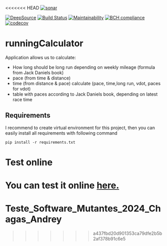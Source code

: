 <<<<<<< HEAD
[![sonar](https://sonarcloud.io/api/project_badges/quality_gate?project=ronek22_runningCalculator)](https://sonarcloud.io/dashboard?id=ronek22_runningCalculator)

[![DeepSource](https://static.deepsource.io/deepsource-badge-light-mini.svg)](https://deepsource.io/gh/ronek22/runningCalculator/?ref=repository-badge)
[![Build Status](https://travis-ci.org/ronek22/runningCalculator.svg?branch=master)](https://travis-ci.org/ronek22/runningCalculator)
[![Maintainability](https://api.codeclimate.com/v1/badges/8da171e47d7d47e95c0a/maintainability)](https://codeclimate.com/github/ronek22/runningCalculator/maintainability)
[![BCH compliance](https://bettercodehub.com/edge/badge/ronek22/runningCalculator?branch=master)](https://bettercodehub.com/)
[![codecov](https://codecov.io/gh/ronek22/runningCalculator/branch/master/graph/badge.svg)](https://codecov.io/gh/ronek22/runningCalculator)


# runningCalculator
Application allows us to calculate:
* How long should be long run depending on weekly mileage (formula from Jack Daniels book)
* pace (from time & distance)
* time (from distance & pace) calculate (pace, time,long run, vdot, paces for vdot)
* table with paces according to Jack Daniels book, depending on latest race time

## Requirements
I recommend to create virtual environment for this project, then you can easily install all requirements with following command
```
pip install -r requirements.txt
```

# Test online
You can test it online [here.](https://repl.it/@ronek22/runningCalculator)
=======
# Teste_Software_Mutantes_2024_Chagas_Andrey
>>>>>>> a437fbd20d901353ca79dfe2b5b2af378b91c6e5
